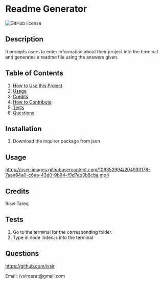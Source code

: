 # Readme Generator

![GitHub license](https://img.shields.io/badge/license-MIT-blue.svg)

## Description
It prompts users to enter information about their project into the terminal and generates a readme file using the answers given.

## Table of Contents
<nav>
    <ol>
        <li><a href="#Installation">How to Use this Project</a></li>
        <li><a href="#Usage">Usage</a></li>
        <li><a href="#Credits">Credits</a></li>
        <li><a href="#How to Contribute">How to Contribute</a></li>
        <li><a href="#Tests">Tests</a></li>
        <li><a href="#Questions">Questions</a></li>
    </ol>
</nav>

## Installation
<ol><li>Download the inquirer package from json</li></ol>

## Usage



https://user-images.githubusercontent.com/106352994/204933178-7aae64a0-c6ea-43d0-9b94-f9d7eb3b8cba.mp4


## Credits
Risvi Tareq

## Tests
<ol>
    <li>Go to the terminal for the corresponding folder.</li>
    <li>Type in node index.js into the terminal</li>
</ol>

## Questions
<a href="https://github.com/ivsir">https://github.com/ivsir</a>
<p>Email: ivsirqerat@gmail.com</p>

